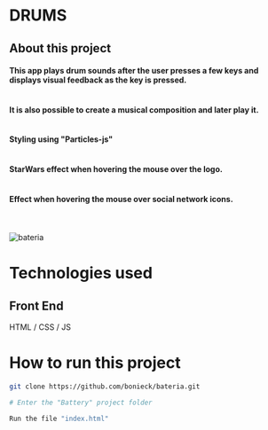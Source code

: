 # DRUMS

## About this project

  #### This app plays drum sounds after the user presses a few keys and displays visual feedback as the key is pressed.</br></br>
  #### It is also possible to create a musical composition and later play it.</br></br>
  #### Styling using "Particles-js"</br></br>
  #### StarWars effect when hovering the mouse over the logo.</br></br>
  #### Effect when hovering the mouse over social network icons.</br></br></br>
 ![bateria](https://user-images.githubusercontent.com/38622239/205463815-6ec3129b-409a-45a3-b348-c1c8da31b602.png)

# Technologies used

## Front End

HTML / CSS / JS

# How to run this project

```bash
git clone https://github.com/bonieck/bateria.git

# Enter the "Battery" project folder

Run the file "index.html"
```
